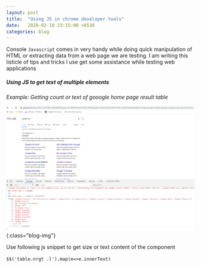 ```yaml
---
layout: post
title:  "Using JS in chrome developer tools"
date:   2020-02-10 23:15:00 +0530
categories: blog
---
```


Console `Javascript` comes in very handy while doing quick manipulation of HTML or extracting data from a web page we are testing. I am writing this listicle of tips and tricks I use get some assistance while testing web applications

##### Using JS to get text of multiple elements

_Example: Getting count or text of gooogle home page result table_

![google page](/assets/img/blog-images/google-table-result.png){:class="blog-img"}

Use following js snippet to get size or text content of the component

`$$('table.nrgt .l').map(e=>e.innerText)`